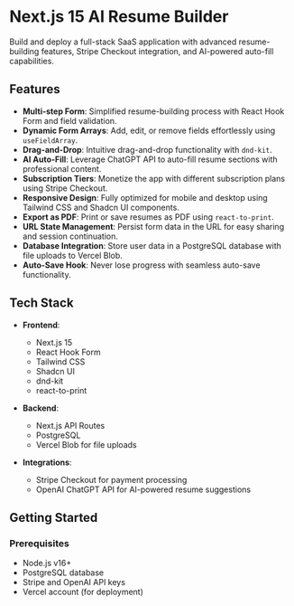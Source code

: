 # Next.js 15 AI Resume Builder  

Build and deploy a full-stack SaaS application with advanced resume-building features, Stripe Checkout integration, and AI-powered auto-fill capabilities.  

## Features  

- **Multi-step Form**: Simplified resume-building process with React Hook Form and field validation.  
- **Dynamic Form Arrays**: Add, edit, or remove fields effortlessly using `useFieldArray`.  
- **Drag-and-Drop**: Intuitive drag-and-drop functionality with `dnd-kit`.  
- **AI Auto-Fill**: Leverage ChatGPT API to auto-fill resume sections with professional content.  
- **Subscription Tiers**: Monetize the app with different subscription plans using Stripe Checkout.  
- **Responsive Design**: Fully optimized for mobile and desktop using Tailwind CSS and Shadcn UI components.  
- **Export as PDF**: Print or save resumes as PDF using `react-to-print`.  
- **URL State Management**: Persist form data in the URL for easy sharing and session continuation.  
- **Database Integration**: Store user data in a PostgreSQL database with file uploads to Vercel Blob.  
- **Auto-Save Hook**: Never lose progress with seamless auto-save functionality.  

## Tech Stack  

- **Frontend**:  
  - Next.js 15  
  - React Hook Form  
  - Tailwind CSS  
  - Shadcn UI  
  - dnd-kit  
  - react-to-print  

- **Backend**:  
  - Next.js API Routes  
  - PostgreSQL  
  - Vercel Blob for file uploads  

- **Integrations**:  
  - Stripe Checkout for payment processing  
  - OpenAI ChatGPT API for AI-powered resume suggestions  

## Getting Started  

### Prerequisites  

- Node.js v16+  
- PostgreSQL database  
- Stripe and OpenAI API keys  
- Vercel account (for deployment)  


